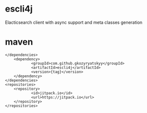 # escli4j

Elacticsearch client with async support and meta classes generation 

# maven
	</dependencies>
		<dependency>
    			<groupId>com.github.gkozyryatskyy</groupId>
    			<artifactId>escli4j</artifactId>
    			<version>{tag}</version>
		</dependency>
	</dependencies>
	<repositories>
		<repository>
    			<id>jitpack.io</id>
    			<url>https://jitpack.io</url>
		</repository>
	</repositories>
